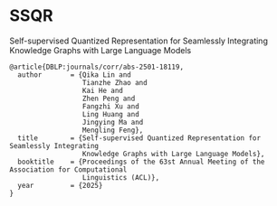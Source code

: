 # SSQR
Self-supervised Quantized Representation for Seamlessly Integrating Knowledge Graphs with Large Language Models


```
@article{DBLP:journals/corr/abs-2501-18119,
  author       = {Qika Lin and
                  Tianzhe Zhao and
                  Kai He and
                  Zhen Peng and
                  Fangzhi Xu and
                  Ling Huang and
                  Jingying Ma and
                  Mengling Feng},
  title        = {Self-supervised Quantized Representation for Seamlessly Integrating
                  Knowledge Graphs with Large Language Models},
  booktitle    = {Proceedings of the 63st Annual Meeting of the Association for Computational
                  Linguistics (ACL)},
  year         = {2025}
}
```
